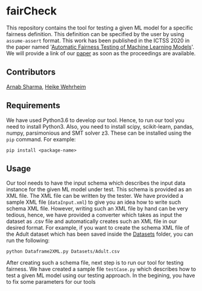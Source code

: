 # fairCheck
This repository contains the tool for testing a given ML model for a specific fairness definition. This definition can be specified by the user by using ```assume-assert``` format. This work has been published in the ICTSS 2020 in the paper named '[Automatic Fairness Testing of Machine Learning Models](https://link.springer.com/chapter/10.1007/978-3-030-64881-7_16)'. We will provide a link of our [paper]() as soon as the proceedings are available.

## Contributors
[Arnab Sharma](https://en.cs.uni-paderborn.de/sms/team/people/arnab-sharma), [Heike Wehrheim](https://en.cs.uni-paderborn.de/sms/team/people/heike-wehrheim)

## Requirements
We have used Python3.6 to develop our tool. Hence, to run our tool you need to install Python3. Also, you need to install scipy, scikit-learn, pandas, numpy, parsimonious and SMT solver z3. These can be installed using the ```pip``` command. For example:
```
pip install <package-name>
```

## Usage
Our tool needs to have the input schema which describes the input data instance for the given ML model under test. This schema is provided as an XML file. The XML file can be written by the tester. We have provided a sample XML file (```dataInput.xml```) to give you an idea how to write such schema XML file. However, writing such an XML file by hand can be very tedious, hence, we have provided a converter which takes as input the dataset as .csv file and automatically creates such an XML file in our desired format. For example, if you want to create the schema XML file of the Adult dataset which has been saved inside the [Datasets](https://github.com/arnabsharma91/fairCheck/tree/master/Datasets) folder, you can run the following:
```
python Dataframe2XML.py Datasets/Adult.csv
```
After creating such a schema file, next step is to run our tool for testing fairness. We have created a sample file ```testCase.py``` which describes how to test a given ML model using our testing approach. In the begining, you have to fix some parameters for our tools 
